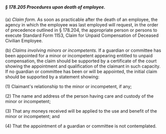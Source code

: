 ##### § 178.205 Procedures upon death of employee. #####

(a) *Claim form.* As soon as practicable after the death of an employee, the agency in which the employee was last employed will request, in the order of precedence outlined in § 178.204, the appropriate person or persons to execute Standard Form 1153, Claim for Unpaid Compensation of Deceased Civilian Employee.

(b) *Claims involving minors or incompetents.* If a guardian or committee has been appointed for a minor or incompetent appearing entitled to unpaid compensation, the claim should be supported by a certificate of the court showing the appointment and qualification of the claimant in such capacity. If no guardian or committee has been or will be appointed, the initial claim should be supported by a statement showing:

(1) Claimant's relationship to the minor or incompetent, if any;

(2) The name and address of the person having care and custody of the minor or incompetent;

(3) That any moneys received will be applied to the use and benefit of the minor or incompetent; and

(4) That the appointment of a guardian or committee is not contemplated.